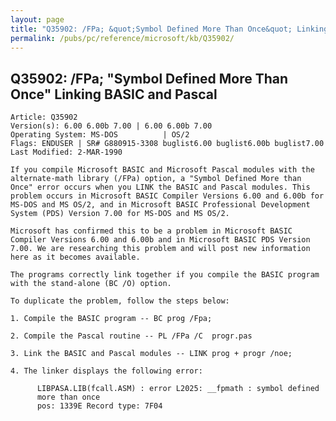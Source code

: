 ```yaml
---
layout: page
title: "Q35902: /FPa; &quot;Symbol Defined More Than Once&quot; Linking BASIC and Pascal"
permalink: /pubs/pc/reference/microsoft/kb/Q35902/
---
```


## Q35902: /FPa; &quot;Symbol Defined More Than Once&quot; Linking BASIC and Pascal

	Article: Q35902
	Version(s): 6.00 6.00b 7.00 | 6.00 6.00b 7.00
	Operating System: MS-DOS          | OS/2
	Flags: ENDUSER | SR# G880915-3308 buglist6.00 buglist6.00b buglist7.00
	Last Modified: 2-MAR-1990
	
	If you compile Microsoft BASIC and Microsoft Pascal modules with the
	alternate-math library (/FPa) option, a "Symbol Defined More than
	Once" error occurs when you LINK the BASIC and Pascal modules. This
	problem occurs in Microsoft BASIC Compiler Versions 6.00 and 6.00b for
	MS-DOS and MS OS/2, and in Microsoft BASIC Professional Development
	System (PDS) Version 7.00 for MS-DOS and MS OS/2.
	
	Microsoft has confirmed this to be a problem in Microsoft BASIC
	Compiler Versions 6.00 and 6.00b and in Microsoft BASIC PDS Version
	7.00. We are researching this problem and will post new information
	here as it becomes available.
	
	The programs correctly link together if you compile the BASIC program
	with the stand-alone (BC /O) option.
	
	To duplicate the problem, follow the steps below:
	
	1. Compile the BASIC program -- BC prog /Fpa;
	
	2. Compile the Pascal routine -- PL /FPa /C  progr.pas
	
	3. Link the BASIC and Pascal modules -- LINK prog + progr /noe;
	
	4. The linker displays the following error:
	
	      LIBPASA.LIB(fcall.ASM) : error L2025: __fpmath : symbol defined
	      more than once
	      pos: 1339E Record type: 7F04
